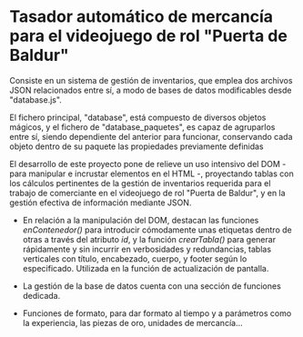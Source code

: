 # Tasador automático de mercancía para el videojuego de rol "Puerta de Baldur" 

Consiste en un sistema de gestión de inventarios, que emplea dos archivos JSON relacionados entre sí, a modo de bases de datos modificables desde "database.js". 

El fichero principal, "database", está compuesto de diversos objetos mágicos, y el fichero de "database_paquetes", es capaz de agruparlos entre sí, siendo dependiente del anterior para funcionar, conservando cada objeto dentro de su paquete las propiedades previamente definidas

El desarrollo de este proyecto pone de relieve un uso intensivo del DOM - para manipular e incrustar elementos en el HTML -, proyectando tablas con los cálculos pertinentes de la gestión de inventarios requerida
para el trabajo de comerciante en el videojuego de rol "Puerta de Baldur", y en la gestión efectiva de información mediante JSON. 

- En relación a la manipulación del DOM, destacan las funciones *enContenedor()* para introducir cómodamente unas etiquetas dentro de otras a través del atributo *id*, y la función *crearTabla()* para generar
rápidamente y sin incurrir en verbosidades y redundancias, tablas verticales con título, encabezado, cuerpo, y footer según lo especificado. Utilizada en la función de actualización de pantalla.

- La gestión de la base de datos cuenta con una sección de funciones dedicada.

- Funciones de formato, para dar formato al tiempo y a parámetros como la experiencia, las piezas de oro, unidades de mercancía... 

